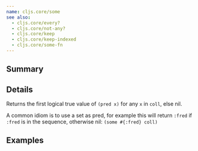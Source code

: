 ```yaml
---
name: cljs.core/some
see also:
  - cljs.core/every?
  - cljs.core/not-any?
  - cljs.core/keep
  - cljs.core/keep-indexed
  - cljs.core/some-fn
---
```


## Summary

## Details

Returns the first logical true value of `(pred x)` for any `x` in `coll`, else
nil.

A common idiom is to use a set as pred, for example this will return `:fred` if
`:fred` is in the sequence, otherwise nil: `(some #{:fred} coll)`

## Examples
